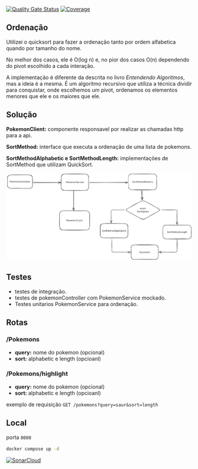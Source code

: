 [![Quality Gate Status](https://sonarcloud.io/api/project_badges/measure?project=fabianoSL1_looqbox-backend-challenge&metric=alert_status)](https://sonarcloud.io/summary/overall?id=fabianoSL1_looqbox-backend-challenge)
[![Coverage](https://sonarcloud.io/api/project_badges/measure?project=fabianoSL1_looqbox-backend-challenge&metric=coverage)](https://sonarcloud.io/summary/overall?id=fabianoSL1_looqbox-backend-challenge)

## Ordenação
Utilizei o quicksort para fazer a ordenação tanto por ordem alfabetica quando por tamanho do nome. 

No melhor dos casos, ele é O(log n) e, no pior dos casos O(n) dependendo do pivot escolhido a cada interação.

A implementação é diferente da descrita no livro *Entendendo Algoritmos*, mas a ideia é a mesma. É um algoritmo recursivo que utiliza a técnica dividir para conquistar, onde escolhemos um pivot, ordenamos os elementos menores que ele e os maiores que ele.

## Solução

**PokemonClient:** componente responsavel por realizar as chamadas http para a api.

**SortMethod:** interface que executa a ordenação de uma lista de pokemons.

**SortMethodAlphabetic e SortMethodLength:** implementações de SortMethod que utilizam QuickSort.

![diagrama](./diagrama.png)

## Testes
- testes de integração.
- testes de pokemonController com PokemonService mockado.
- Testes unitarios PokemonService para ordenação.

## Rotas
### /Pokemons
- **query:** nome do pokemon (opcional)
- **sort:** alphabetic e length (opcioanl)

### /Pokemons/highlight
- **query:** nome do pokemon (opcional)
- **sort:** alphabetic e length (opcioanl)

exemplo de requisição `GET /pokemons?query=saur&sort=length`

## Local
porta `8080`

```bash 
docker compose up -d
```

[![SonarCloud](https://sonarcloud.io/images/project_badges/sonarcloud-white.svg)](https://sonarcloud.io/summary/new_code?id=fabianoSL1_looqbox-backend-challenge)

